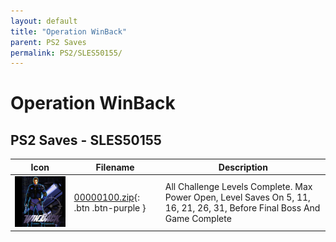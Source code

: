 ```yaml
---
layout: default
title: "Operation WinBack"
parent: PS2 Saves
permalink: PS2/SLES50155/
---
```

# Operation WinBack

## PS2 Saves - SLES50155

| Icon | Filename | Description |
|------|----------|-------------|
| ![Operation WinBack](icon0.png) | [00000100.zip](00000100.zip){: .btn .btn-purple } | All Challenge Levels Complete. Max Power Open, Level Saves On 5, 11, 16, 21, 26, 31, Before Final Boss And Game Complete |
